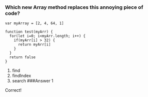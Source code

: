 ### Which new Array method replaces this annoying piece of code?

```
var myArray = [2, 4, 64, 1]

function test(myArr) {
  for(let i=0; i<myArr.length; i++) {
    if(myArr[i] > 32) {
      return myArr[i]
    }
  }
  return false
}
```

1. find
2. findIndex
3. search
###Answer
1

Correct!